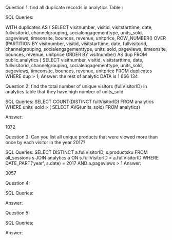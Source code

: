 Question 1: find all duplicate records in analytics Table :

SQL Queries:

WITH duplicates AS (
  SELECT visitnumber, visitid, visitstarttime, date, fullvisitorid, channelgrouping, socialengagementtype, 
  units_sold, pageviews, timeonsite, bounces, revenue, unitprice,
  ROW_NUMBER() 
  OVER (PARTITION BY visitnumber, visitid, visitstarttime, date, fullvisitorid, channelgrouping, socialengagementtype, units_sold, pageviews, timeonsite, bounces, revenue,   unitprice ORDER BY visitnumber) 
  AS dup
  FROM public.analytics
)
SELECT visitnumber, visitid, visitstarttime, date, fullvisitorid, channelgrouping, socialengagementtype, 
  units_sold, pageviews, timeonsite, bounces, revenue, unitprice
FROM duplicates
WHERE dup > 1;
Answer: 
the rest of analytic DATA is 1 666 134


Question 2: find the total number of unique visitors (fullVisitorID) in analytics table that they have high number of units_sold 

SQL Queries:
SELECT COUNT(DISTINCT fullVisitorID) 
FROM analytics
WHERE units_sold > (
                   SELECT AVG(units_sold)
                   FROM analytics)



Answer:

1072

Question 3: Can you list all unique products that were viewed more than once by each visitor in the year 2017?

SQL Queries:
SELECT DISTINCT a.fullVisitorID, s.productsku
FROM all_sessions s
JOIN analytics a 
ON s.fullVisitorID = a.fullVisitorID
WHERE DATE_PART('year', s.date) = 2017 AND a.pageviews > 1
Answer:

3057

Question 4: 

SQL Queries:

Answer:



Question 5: 

SQL Queries:

Answer:
